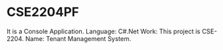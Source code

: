 # CSE2204PF
 It is a Console Application. Language: C#.Net Work: This project is CSE-2204. Name: Tenant Management System.
